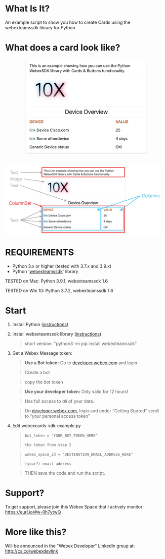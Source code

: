 # What Is It?
An example script to show you how to create Cards using the webexteamssdk library for Python. 

        
# What does a card look like?

&nbsp;&nbsp;&nbsp;&nbsp;&nbsp;&nbsp;&nbsp;&nbsp;&nbsp;&nbsp;&nbsp;&nbsp;&nbsp;&nbsp;&nbsp;&nbsp;<img src="https://github.com/DJF3/Webex-SDK-Cards-example/blob/main/_image/cards-example.jpg?raw=true" width="400px">

&nbsp;&nbsp;&nbsp;&nbsp;&nbsp;&nbsp;&nbsp;&nbsp;&nbsp;&nbsp;&nbsp;&nbsp;&nbsp;&nbsp;&nbsp;&nbsp;<img src="https://github.com/DJF3/Webex-SDK-Cards-example/blob/main/_image/cards-layout.jpg?raw=true" width="600px">




# REQUIREMENTS
* Python 3.x or higher (tested with 3.7.x and 3.9.x)
* Python '[webexteamssdk](https://webexteamssdk.readthedocs.io/en/latest/installation.html)' library

TESTED on Mac: Python 3.9.1, webexteamssdk 1.6

TESTED on Win 10: Python 3.7.2, webexteamssdk 1.6



# Start

1. Install Python  ([instructions](https://realpython.com/installing-python/))
2. Install webexteamssdk library  ([instructions](https://webexteamssdk.readthedocs.io/en/latest/installation.html))
   > short version: "python3 -m pip install webexteamssdk"
3. Get a Webex Message token:
   > **Use a Bot token:**
   >    Go to [developer.webex.com](https://developer.webex.com/) and login

   >    Create a bot

   >    copy the bot token

   > **Use your developer token:**
   > Only valid for 12 hours!

   > Has full access to _all_ of your data.

   > On [developer.webex.com](https://developer.webex.com/), login and under “Getting Started” scroll to “your personal access token”

4. Edit webexcards-sdk-example.py 
   > ```bot_token = "YOUR_BOT_TOKEN_HERE”```
   > 
   >     the token from step 2 

   > ```webex_space_id = "DESTINATION_EMAIL_ADDRESS_HERE"```
   > 
   >     (your?) email address

   > THEN save the code and run the script. 



# Support?

To get support, please join this Webex Space that I actively monitor: https://eurl.io/#w-0h7ytwQ



# More like this?

Will be announced in the "Webex Developer" LinkedIn group at: http://cs.co/webexdevlink 
